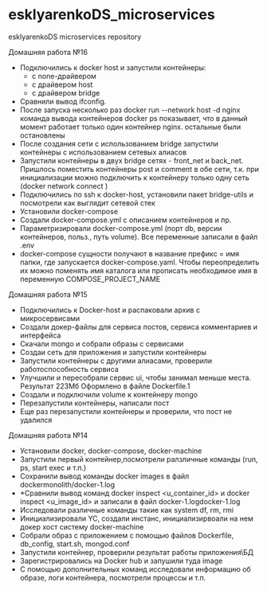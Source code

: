 # esklyarenkoDS_microservices
esklyarenkoDS microservices repository

Домашняя работа №16

- Подключились к docker host  и запустили контейнеры:
  - с none-драйвером
  - с драйвером host
  - с драйвером bridge
- Сравнили вывод ifconfig.
- После запуска несколько раз docker run --network host -d nginx команда вывода контейнеров docker ps показывает, что в данный момент работает только один контейнер nginx. остальные были остановлены
- После создания сети с использованием bridge запустили контейнеры с использованием сетевых алиасов
-  Запустили контейнеры в двух bridge сетях - front_net и back_net. Пришлось поместить контейнеры post и comment  в обе сети, т.к. при инициализации можно подключить к контейнеру только одну сеть (docker network connect <network> <container>)
-  Подключились по ssh к docker-host, установили пакет bridge-utils и посмотрели как выглядит сетевой стек
- Установили docker-compose
- Создали docker-compose.yml с описанием контейнеров и пр.
- Параметризировали docker-compose.yml (порт db, версии контейнеров, польз., путь volume). Все переменные записали в файл .env
- docker-compose сущности получают в название префикс = имя папки, где запускается docker-compose.yaml. Чтобы переопределить их можно поменять имя каталога или прописать необходимое имя в переменную COMPOSE_PROJECT_NAME

Домашняя работа №15

- Подключились к Docker-host и распаковали архив с микросервисами
- Создали докер-файлы для сервиса постов, сервиса комментариев и интерфейса
- Скачали mongo и собрали образы с сервисами
- Создаи сеть для приложения и запустили контейнеры
- Запустили контейнеры с другими алиасами, проверили работоспособность сервиса
- Улучшили и пересобрали сервис ui, чтобы занимал меньше места. Результат 223Мб
  Оформлено в файле Dockerfile.1
- Создали и подключили volume к контейнеру mongo
- Перезапустили контейнеры, написали пост
- Еще раз перезапустили контейнеры и проверили, что пост не удалился

Домашняя работа №14

- Установили docker, docker-compose, docker-machine
- Запустили первый контейнер,посмотрели ралзличные команды (run, ps, start exec и т.п.)
- Сохранили вывод команды docker images в файл dockermonolith/docker-1.log
- *Сравнили вывод команд docker inspect <u_container_id> и docker inspect <u_image_id> и записали в файл docker-1.logdocker-1.log
- Исследовали различные команды такие как system df, rm, rmi
- Инициализировали YC, создали инстанс, инициализирвоали на нем докер хост систему docker-machine
- Собрали образ с приложением с помощью файлов Dockerfile, db_config, start.sh, mongod.conf
- Запустили контейнер, проверили результат работы приложения\БД
- Зарегистрировались на Docker hub и запушили туда image
- С помощью дополнительных команд исследовали информацию об образе, логи контейнера, посмотрели процессы и т.п.

